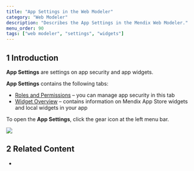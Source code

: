 ```yaml
---
title: "App Settings in the Web Modeler"
category: "Web Modeler"
description: "Describes the App Settings in the Mendix Web Modeler."
menu_order: 90
tags: ["web modeler", "settings", "widgets"]
---
```


## 1 Introduction

**App Settings** are settings on app security and app widgets. 

**App Settings** contains the following tabs:

* [Roles and Permissions](security-wm) – you can manage app security in this tab
* [Widget Overview](widget-overview-wm) – contains information on Mendix App Store widgets and local widgets in your app

To open the **App Settings**, click the gear icon at the left menu bar.

![](attachments/app-settings-wm/wm-app-settings-icon.png)

## 2 Related Content

* 
